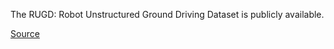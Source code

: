 The RUGD: Robot Unstructured Ground Driving Dataset is publicly available.

[Source](http://rugd.vision/pdfs/RUGD_IROS2019.pdf)